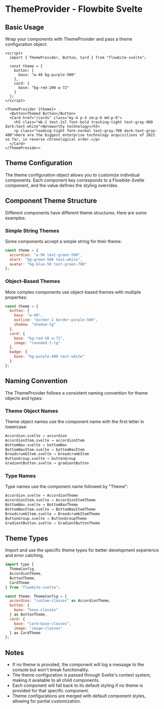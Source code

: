 # ThemeProvider - Flowbite Svelte


## Basic Usage

Wrap your components with ThemeProvider and pass a theme configuration object:

```svelte
<script>
  import { ThemeProvider, Button, Card } from "flowbite-svelte";

  const theme = {
    button: {
      base: "w-48 bg-purple-500"
    },
    card: {
      base: "bg-red-200 w-72"
    }
  };
</script>

<ThemeProvider {theme}>
  <Button>Themed Button</Button>
  <Card href="/cards" class="my-4 p-4 sm:p-6 md:p-8">
    <h5 class="mb-2 text-2xl font-bold tracking-tight text-gray-900 dark:text-white">Noteworthy technology</h5>
    <p class="leading-tight font-normal text-gray-700 dark:text-gray-400">Here are the biggest enterprise technology acquisitions of 2021 so far, in reverse chronological order.</p>
  </Card>
</ThemeProvider>
```

## Theme Configuration

The theme configuration object allows you to customize individual components. Each component key corresponds to a Flowbite-Svelte component, and the value defines the styling overrides.

## Component Theme Structure

Different components have different theme structures. Here are some examples:

### Simple String Themes

Some components accept a simple string for their theme:

```js
const theme = {
  accordion: "w-96 text-green-500",
  alert: "bg-green-500 text-white",
  avatar: "bg-blue-50 text-green-700"
};
```

### Object-Based Themes

More complex components use object-based themes with multiple properties:

```js
const theme = {
  button: {
    base: "w-48",
    outline: "border-2 border-purple-500",
    shadow: "shadow-lg"
  },
  card: {
    base: "bg-red-50 w-72",
    image: "rounded-t-lg"
  },
  badge: {
    base: "bg-purple-400 text-white"
  }
};
```

## Naming Convention

The ThemeProvider follows a consistent naming convention for theme objects and types:

### Theme Object Names

Theme object names use the component name with the first letter in lowercase:

```md
Accordion.svelte → accordion
AccordionItem.svelte → accordionItem
BottomNav.svelte → bottomNav
BottomNavItem.svelte → bottomNavItem
BreadcrumbItem.svelte → breadcrumbItem
ButtonGroup.svelte → buttonGroup
GradientButton.svelte → gradientButton
```

### Type Names

Type names use the component name followed by "Theme":

```md
Accordion.svelte → AccordionTheme
AccordionItem.svelte → AccordionItemTheme
BottomNav.svelte → BottomNavTheme
BottomNavItem.svelte → BottomNavItemTheme
BreadcrumbItem.svelte → BreadcrumbItemTheme
ButtonGroup.svelte → ButtonGroupTheme
GradientButton.svelte → GradientButtonTheme
```

## Theme Types

Import and use the specific theme types for better development experience and error catching.

```js
import type {
  ThemeConfig,
  AccordionTheme,
  ButtonTheme,
  CardTheme
} from "flowbite-svelte";

const theme: ThemeConfig = {
  accordion: "custom-classes" as AccordionTheme,
  button: {
    base: "base-classes"
  } as ButtonTheme,
  card: {
    base: "card-base-classes",
    image: "image-classes"
  } as CardTheme
};
```

## Notes

- If no theme is provided, the component will log a message to the console but won't break functionality.
- The theme configuration is passed through Svelte's context system, making it available to all child components.
- Each component will fall back to its default styling if no theme is provided for that specific component.
- Theme configurations are merged with default component styles, allowing for partial customization.
